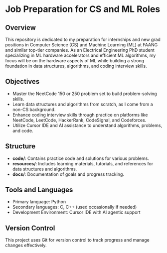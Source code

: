 # Job Preparation for CS and ML Roles

## Overview
This repository is dedicated to my preparation for internships and new grad positions in Computer Science (CS) and Machine Learning (ML) at FAANG and similar top-tier companies. As an Electrical Engineering PhD student specializing in ML hardware accelerators and efficient ML algorithms, my focus will be on the hardware aspects of ML while building a strong foundation in data structures, algorithms, and coding interview skills.

## Objectives
- Master the NeetCode 150 or 250 problem set to build problem-solving skills.
- Learn data structures and algorithms from scratch, as I come from a non-CS background.
- Enhance coding interview skills through practice on platforms like NeetCode, LeetCode, HackerRank, CodeSignal, and Codeforces.
- Utilize Cursor IDE and AI assistance to understand algorithms, problems, and code.

## Structure
- **code/**: Contains practice code and solutions for various problems.
- **resources/**: Includes learning materials, tutorials, and references for data structures and algorithms.
- **docs/**: Documentation of goals and progress tracking.

## Tools and Languages
- Primary language: Python
- Secondary languages: C, C++ (used occasionally if needed)
- Development Environment: Cursor IDE with AI agentic support

## Version Control
This project uses Git for version control to track progress and manage changes effectively. 
